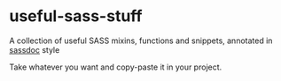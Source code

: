 # useful-sass-stuff
A collection of useful SASS mixins, functions and snippets, annotated in [sassdoc](http://sassdoc.com/) style

Take whatever you want and copy-paste it in your project.
